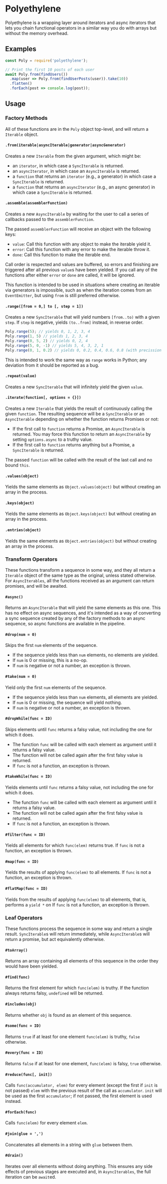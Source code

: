 # Polyethylene

Polyethylene is a wrapping layer around iterators and async iterators that lets you chain
functional operators in a similar way you do with arrays but without the memory overhead.


## Examples

```javascript
const Poly = require('polyethylene');

// Print the first 10 posts of each user
await Poly.from(findUsers())
  .map(user => Poly.from(findUserPosts(user)).take(10))
  .flatten()
  .forEach(post => console.log(post));
```

## Usage

### Factory Methods

All of these functions are in the `Poly` object top-level, and will return a `Iterable` object.

#### `.from(iterable|asyncIterable|generator|asyncGenerator)`

Creates a new `Iterable` from the given argument, which might be:

  - an `iterator`, in which case a `SyncIterable` is returned.
  - an `asyncIterator`, in which case an `AsyncIterable` is returned.
  - a `function` that returns an `iterator` (e.g., a generator) in which case a `SyncIterable` is returned.
  - a `function` that returns an `asyncIterator` (e.g., an async generator) in which case a `SyncIterable` is returned.

#### `.assemble(assemblerFunction)`

Creates a new `AsyncIterable` by waiting for the user to call a series of callbacks passed to the `assemblerFunction`.

The passed `assemblerFunction` will receive an object with the following keys:

  - `value`: Call this function with any object to make the iterable yield it.
  - `error`: Call this function with any error to make the iterable throw it.
  - `done`: Call this function to make the iterable end.

Call order is respected and values are buffered, so errors and finishing are triggered after all
previous `value`s have been yielded.  If you call any of the functions after either `error` or
`done` are called, it will be ignored.

This function is intended to be used in situations where creating an iterable via generators is
impossible, such as when the iteration comes from an `EventEmitter`, but using `from` is still
preferred otherwise.


#### `.range([from = 0,] to [, step = 1])`

Creates a new `SyncIterable` that will yield numbers `[from..to)` with a given `step`.
If `step` is negative, yields `(to..from]` instead, in reverse order.

```javascript
Poly.range(5); // yields 0, 1, 2, 3, 4
Poly.range(1, 5) // yields 1, 2, 3, 4
Poly.range(0, 5, 2) // yields 0, 2, 4
Poly.range(5, 0, -1) // yields 5, 4, 3, 2, 1
Poly.range(0, 1, 0.2) // yields 0, 0.2, 0.4, 0.6, 0.8 (with precission errors)
```

This is intended to work the same way as `range` works in Python; any deviation from it should be reported as a bug.


#### `.repeat(value)`

Creates a new `SyncIterable` that will infinitely yield the given `value`.

#### `.iterate(function[, options = {}])`

Creates a new `Iterable` that yields the result of continuously calling the given `function`.
The resulting sequence will be a `SyncIterable` or an `AsyncIterable` depending on whether the function returns Promises or not:

  - If the first call to `function` returns a Promise, an `AsyncIterable` is returned.
    You may force this function to return an `AsyncIterable` by setting `options.async` to a truthy value.
  - If the first call to `function` returns anything but a Promise, a `SyncIterable` is returned.

The passed `function` will be called with the result of the last call and no bound `this`.


#### `.values(object)`

Yields the same elements as `Object.values(object)` but without creating an array in the process.

#### `.keys(object)`

Yields the same elements as `Object.keys(object)` but without creating an array in the process.

#### `.entries(object)`

Yields the same elements as `Object.entries(object)` but without creating an array in the process.



### Transform Operators

These functions transform a sequence in some way, and they all return a `Iterable` object of the same type as the original, unless stated otherwise.
For `AsyncIterables`, all the functions received as an argument can return promises, and will be awaited.


#### `#async()`

Returns an `AsyncIterable` that will yield the same elements as this one.
This has no effect on async sequences, and it's intended as a way of converting a sync sequence created by any of the
factory methods to an async sequence, so async functions are available in the pipeline.


#### `#drop(num = 0)`

Skips the first `num` elements of the sequence.

- If the sequence yields less than `num` elements, no elements are yielded.
- If `num` is 0 or missing, this is a no-op.
- If `num` is negative or not a number, an exception is thrown.


#### `#take(num = 0)`

Yield only the first `num` elements of the sequence.

- If the sequence yields less than `num` elements, all elements are yielded.
- If `num` is 0 or missing, the sequence will yield nothing.
- If `num` is negative or not a number, an exception is thrown.


#### `#dropWhile(func = ID)`

Skips elements until `func` returns a falsy value, not including the one for which it does.

- The function `func` will be called with each element as argument until it returns a falsy value.
- The function will not be called again after the first falsy value is returned.
- If `func` is not a function, an exception is thrown.


#### `#takeWhile(func = ID)`

Yields elements until `func` returns a falsy value, not including the one for which it does.

- The function `func` will be called with each element as argument until it returns a falsy value.
- The function will not be called again after the first falsy value is returned.
- If `func` is not a function, an exception is thrown.

#### `#filter(func = ID)`

Yields all elements for which `func(elem)` returns true.
If `func` is not a function, an exception is thrown.

#### `#map(func = ID)`

Yields the results of applying `func(elem)` to all elements.
If `func` is not a function, an exception is thrown.

#### `#flatMap(func = ID)`

Yields from the results of applying `func(elem)` to all elements, that is, performs a `yield *` on
If `func` is not a function, an exception is thrown.


### Leaf Operators

These functions process the sequence in some way and return a single result.
`SyncIterable`s will return immediately, while `AsyncIterable`s will return a promise, but act equivalently otherwise.


#### `#toArray()`

Returns an array containing all elements of this sequence in the order they would have been yielded.


#### `#find(func)`

Returns the first element for which `func(elem)` is truthy.  If the function always returns falsy,
`undefined` will be returned.


#### `#includes(obj)`

Returns whether `obj` is found as an element of this sequence.


#### `#some(func = ID)`

Returns `true` if at least for one element `func(elem)` is truthy, `false` otherwise.


#### `#every(func = ID)`

Returns `false` if at least for one element, `func(elem)` is falsy, `true` otherwise.


#### `#reduce(func[, init])`

Calls `func(accumulator, elem)` for every element (except the first if `init` is not passed) `elem` with the previous result of the call as `accumulator`.
`init` will be used as the first `accumulator`; if not passed, the first element is used instead.


#### `#forEach(func)`

Calls `func(elem)` for every element `elem`.


#### `#join(glue = ',')`

Concatenates all elements in a string with `glue` between them.


#### `#drain()`

Iterates over all elements without doing anything.
This ensures any side effects of previous stages are executed and, in `AsyncIterables`, the full iteration can be `await`ed.
